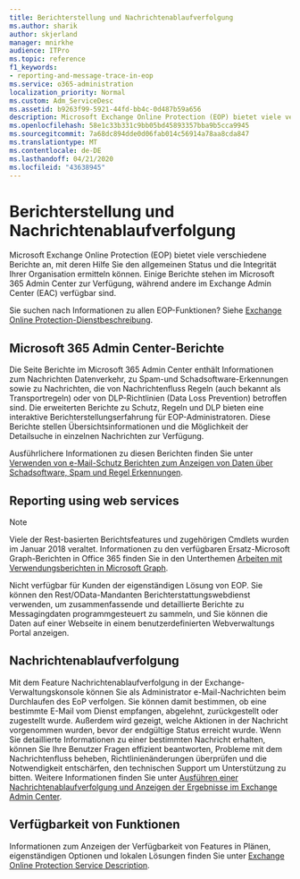 ```yaml
---
title: Berichterstellung und Nachrichtenablaufverfolgung
ms.author: sharik
author: skjerland
manager: mnirkhe
audience: ITPro
ms.topic: reference
f1_keywords:
- reporting-and-message-trace-in-eop
ms.service: o365-administration
localization_priority: Normal
ms.custom: Adm_ServiceDesc
ms.assetid: b9263f99-5921-44fd-bb4c-0d487b59a656
description: Microsoft Exchange Online Protection (EOP) bietet viele verschiedene Berichte an, mit deren Hilfe Sie den allgemeinen Status und die Integrität Ihrer Organisation ermitteln können. Einige Berichte stehen im Microsoft 365 Admin Center zur Verfügung, während andere im Exchange Admin Center (EAC) verfügbar sind.
ms.openlocfilehash: 58e1c33b331c9bb05bd45893357bba9b5cca9945
ms.sourcegitcommit: 7a68dc894dde0d06fab014c56914a78aa8cda847
ms.translationtype: MT
ms.contentlocale: de-DE
ms.lasthandoff: 04/21/2020
ms.locfileid: "43638945"
---
```

# <a name="reporting-and-message-trace"></a>Berichterstellung und Nachrichtenablaufverfolgung

Microsoft Exchange Online Protection (EOP) bietet viele verschiedene Berichte an, mit deren Hilfe Sie den allgemeinen Status und die Integrität Ihrer Organisation ermitteln können. Einige Berichte stehen im Microsoft 365 Admin Center zur Verfügung, während andere im Exchange Admin Center (EAC) verfügbar sind.

Sie suchen nach Informationen zu allen EOP-Funktionen? Siehe [Exchange Online Protection-Dienstbeschreibung](exchange-online-protection-service-description.md).

## <a name="microsoft-365-admin-center-reports"></a>Microsoft 365 Admin Center-Berichte

Die Seite Berichte im Microsoft 365 Admin Center enthält Informationen zum Nachrichten Datenverkehr, zu Spam-und Schadsoftware-Erkennungen sowie zu Nachrichten, die von Nachrichtenfluss Regeln (auch bekannt als Transportregeln) oder von DLP-Richtlinien (Data Loss Prevention) betroffen sind. Die erweiterten Berichte zu Schutz, Regeln und DLP bieten eine interaktive Berichterstellungserfahrung für EOP-Administratoren. Diese Berichte stellen Übersichtsinformationen und die Möglichkeit der Detailsuche in einzelnen Nachrichten zur Verfügung.

Ausführlichere Informationen zu diesen Berichten finden Sie unter [Verwenden von e-Mail-Schutz Berichten zum Anzeigen von Daten über Schadsoftware, Spam und Regel Erkennungen](https://docs.microsoft.com/exchange/monitoring/use-mail-protection-reports).

## <a name="reporting-using-web-services"></a>Reporting using web services

> [!NOTE]
> Viele der Rest-basierten Berichtsfeatures und zugehörigen Cmdlets wurden im Januar 2018 veraltet. Informationen zu den verfügbaren Ersatz-Microsoft Graph-Berichten in Office 365 finden Sie in den Unterthemen [Arbeiten mit Verwendungsberichten in Microsoft Graph](https://go.microsoft.com/fwlink/p/?LinkID=865135).

Nicht verfügbar für Kunden der eigenständigen Lösung von EOP. Sie können den Rest/OData-Mandanten Berichterstattungswebdienst verwenden, um zusammenfassende und detaillierte Berichte zu Messagingdaten programmgesteuert zu sammeln, und Sie können die Daten auf einer Webseite in einem benutzerdefinierten Webverwaltungs Portal anzeigen.

## <a name="message-trace"></a>Nachrichtenablaufverfolgung

Mit dem Feature Nachrichtenablaufverfolgung in der Exchange-Verwaltungskonsole können Sie als Administrator e-Mail-Nachrichten beim Durchlaufen des EoP verfolgen. Sie können damit bestimmen, ob eine bestimmte E-Mail vom Dienst empfangen, abgelehnt, zurückgestellt oder zugestellt wurde. Außerdem wird gezeigt, welche Aktionen in der Nachricht vorgenommen wurden, bevor der endgültige Status erreicht wurde. Wenn Sie detaillierte Informationen zu einer bestimmten Nachricht erhalten, können Sie Ihre Benutzer Fragen effizient beantworten, Probleme mit dem Nachrichtenfluss beheben, Richtlinienänderungen überprüfen und die Notwendigkeit entschärfen, den technischen Support um Unterstützung zu bitten. Weitere Informationen finden Sie unter [Ausführen einer Nachrichtenablaufverfolgung und Anzeigen der Ergebnisse im Exchange Admin Center](https://docs.microsoft.com/exchange/monitoring/trace-an-email-message/run-a-message-trace-and-view-results).

## <a name="feature-availability"></a>Verfügbarkeit von Funktionen

Informationen zum Anzeigen der Verfügbarkeit von Features in Plänen, eigenständigen Optionen und lokalen Lösungen finden Sie unter [Exchange Online Protection Service Description](exchange-online-protection-service-description.md).
